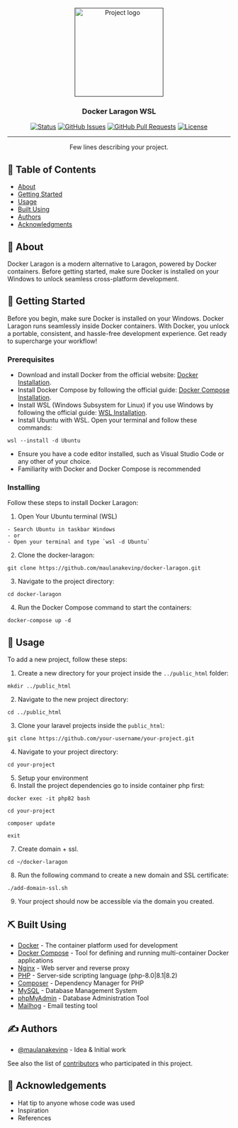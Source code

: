 <p align="center">
  <a href="" rel="noopener">
 <img width=200px height=200px src="https://encrypted-tbn0.gstatic.com/images?q=tbn:ANd9GcTpOFdvSMFGIcIlIhqKU2AYPv5m3WDP3gCvxw&s" alt="Project logo"></a>
</p>

<h3 align="center">Docker Laragon WSL</h3>

<div align="center">

[![Status](https://img.shields.io/badge/status-active-success.svg)]()
[![GitHub Issues](https://img.shields.io/github/issues/maulanakevinp/docker-laragon.svg)](https://github.com/maulanakevinp/docker-laragon/issues)
[![GitHub Pull Requests](https://img.shields.io/github/issues-pr/maulanakevinp/docker-laragon.svg)](https://github.com/maulanakevinp/docker-laragon/pulls)
[![License](https://img.shields.io/badge/license-MIT-blue.svg)](/LICENSE)

</div>

---

<p align="center"> Few lines describing your project.
    <br> 
</p>

## 📝 Table of Contents

- [About](#about)
- [Getting Started](#getting_started)
- [Usage](#usage)
- [Built Using](#built_using)
- [Authors](#authors)
- [Acknowledgments](#acknowledgement)

## 🧐 About <a name = "about"></a>
Docker Laragon is a modern alternative to Laragon, powered by Docker containers. Before getting started, make sure Docker is installed on your Windows to unlock seamless cross-platform development.

## 🏁 Getting Started <a name = "getting_started"></a>

Before you begin, make sure Docker is installed on your Windows. Docker Laragon runs seamlessly inside Docker containers. With Docker, you unlock a portable, consistent, and hassle-free development experience. Get ready to supercharge your workflow!

### Prerequisites

- Download and install Docker from the official website: [Docker Installation](https://docs.docker.com/get-docker/).
- Install Docker Compose by following the official guide: [Docker Compose Installation](https://docs.docker.com/compose/install/).
- Install WSL (Windows Subsystem for Linux) if you use Windows by following the official guide: [WSL Installation](https://docs.microsoft.com/en-us/windows/wsl/install).
- Install Ubuntu with WSL. Open your terminal and follow these commands:
```
wsl --install -d Ubuntu
```
- Ensure you have a code editor installed, such as Visual Studio Code or any other of your choice.
- Familiarity with Docker and Docker Compose is recommended

### Installing

Follow these steps to install Docker Laragon:
1. Open Your Ubuntu terminal (WSL)
```
- Search Ubuntu in taskbar Windows
- or
- Open your terminal and type `wsl -d Ubuntu`
```

2. Clone the docker-laragon:

```
git clone https://github.com/maulanakevinp/docker-laragon.git 
```

3. Navigate to the project directory:

```
cd docker-laragon
```

4. Run the Docker Compose command to start the containers:

```
docker-compose up -d
```

## 🎈 Usage <a name="usage"></a>

To add a new project, follow these steps:

1. Create a new directory for your project inside the `../public_html` folder:

```
mkdir ../public_html
```

2. Navigate to the new project directory:

```
cd ../public_html
```

3. Clone your laravel projects inside the `public_html`:

```
git clone https://github.com/your-username/your-project.git
```

4. Navigate to your project directory:

```
cd your-project
```

5. Setup your environment
6. Install the project dependencies go to inside container php first:

```
docker exec -it php82 bash
```
```
cd your-project
```
```
composer update
```
```
exit
```

7. Create domain + ssl. 

```
cd ~/docker-laragon
```

8. Run the following command to create a new domain and SSL certificate:

```
./add-domain-ssl.sh
```

9. Your project should now be accessible via the domain you created.

## ⛏️ Built Using <a name = "built_using"></a>

- [Docker](https://www.docker.com/) - The container platform used for development
- [Docker Compose](https://docs.docker.com/compose/) - Tool for defining and running multi-container Docker applications
- [Nginx](https://www.nginx.com/) - Web server and reverse proxy
- [PHP](https://www.php.net/) - Server-side scripting language (php-8.0|8.1|8.2)
- [Composer](https://getcomposer.org/) - Dependency Manager for PHP
- [MySQL](https://www.mysql.com/) - Database Management System
- [phpMyAdmin](https://www.phpmyadmin.net/) - Database Administration Tool
- [Mailhog](https://github.com/mailhog/MailHog) - Email testing tool

## ✍️ Authors <a name = "authors"></a>

- [@maulanakevinp](https://github.com/maulanakevinp) - Idea & Initial work

See also the list of [contributors](https://github.com/maulanakevinp/docker-laragon/contributors) who participated in this project.

## 🎉 Acknowledgements <a name = "acknowledgement"></a>

- Hat tip to anyone whose code was used
- Inspiration
- References

